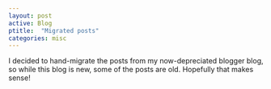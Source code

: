 ```yaml
---
layout: post
active: Blog
ptitle:  "Migrated posts" 
categories: misc
---
```


I decided to hand-migrate the posts from my now-depreciated blogger blog, so while this blog is new, some of the posts are old. Hopefully that makes sense!
